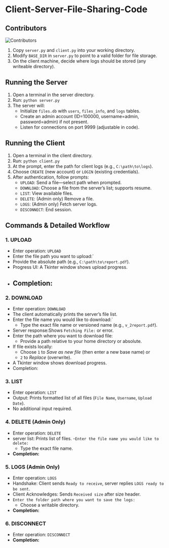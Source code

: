 # Client-Server-File-Sharing-Code 

## Contributors

![Contributors](https://contrib.rocks/image?repo=Makram-El-Hadi/Client-Server-File-Sharing-Code)

1. Copy `server.py` and `client.py` into your working directory.
2. Modify `BASE_DIR` in `server.py` to point to a valid folder for file storage.
3. On the client machine, decide where logs should be stored (any writeable directory).

Running the Server 
------------------
1. Open a terminal in the server  directory.
2. Run: `python server.py`
3. The server will:
   - Initialize `files.db` with `users`, `files_info`, and `logs` tables.
   - Create an admin account (ID=100000, username=admin, password=admin) if not present.
   - Listen for connections on port 9999 (adjustable in code).

Running the Client
------------------
1. Open a terminal in the client directory.
2. Run: `python client.py`
3. At the prompt, enter the path for client logs (e.g., `C:\path\to\logs`).
4. Choose `CREATE` (new account) or `LOGIN` (existing credentials).
5. After authentication, follow prompts:
   - `UPLOAD`: Send a file—select path when prompted.
   - `DOWNLOAD`: Choose a file from the server’s list; supports resume.
   - `LIST`: View available files.
   - `DELETE`: (Admin only) Remove a file.
   - `LOGS`: (Admin only) Fetch server logs.
   - `DISCONNECT`: End session.





Commands & Detailed Workflow
----------------------------

### 1. UPLOAD
- Enter operation: `UPLOAD`
- Enter the file path you want to upload:` 
- Provide the absolute path (e.g., `C:\path\to\report.pdf`).
- Progress UI: A Tkinter window shows upload progress.
- Completion:  
  -
### 2. DOWNLOAD
- Enter operation: `DOWNLOAD`
- The client automatically prints the server’s file list.
- Enter the file name you would like to download:`  
  - Type the exact file name or versioned name (e.g., `v_2report.pdf`).
- Server response:Shows `Fetching File:` or error.
- Enter the path where you want to download file:  
  - Provide a path relative to your home directory or absolute.
- If file exists locally:  
  - Choose `1` to _Save as new file_ (then enter a new base name) or  
  - `2` to _Replace_ (overwrite).
- A Tkinter window shows download progress.
- Completion:

### 3. LIST
- Enter operation: `LIST`
- Output: Prints formatted list of all files (`File Name`, `Username`, `Upload Date`).
- No additional input required.

### 4. DELETE (Admin Only)
- Enter operation: `DELETE`
- server list: Prints list of files.
-`Enter the file name you would like to delete:`  
  - Type the exact file name.
- **Completion:**  

### 5. LOGS (Admin Only)
- Enter operation: `LOGS`
- Handshake: Client sends `Ready to receive`, server replies `LOGS ready to be sent`.
- Client Acknowledges: Sends `Received size` after size header.
- `Enter the folder path where you want to save the logs:`  
  - Choose a writable directory.
- **Completion:**  
  

### 6. DISCONNECT
- Enter operation: `DISCONNECT`
- **Completion:**  
  
